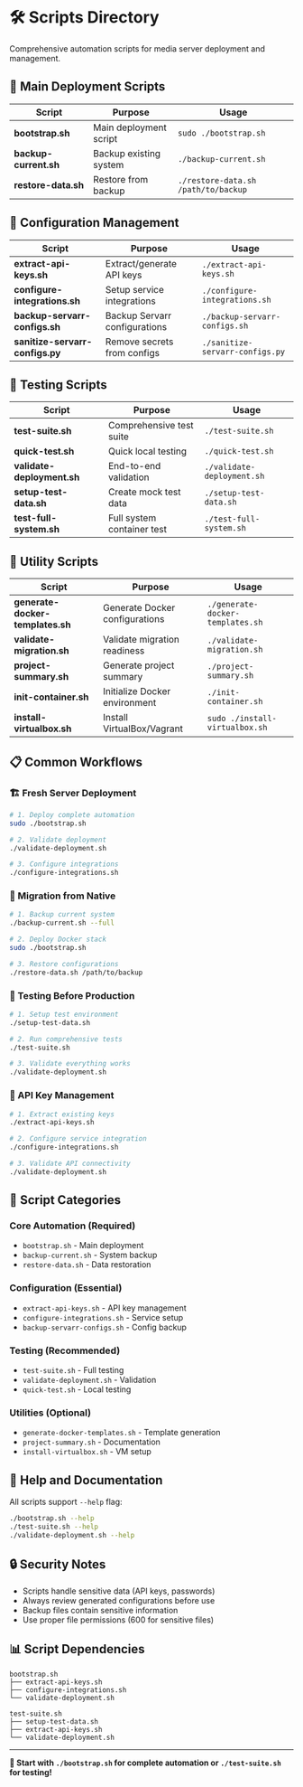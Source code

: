 # 🛠️ Scripts Directory

Comprehensive automation scripts for media server deployment and management.

## 🚀 Main Deployment Scripts

| Script | Purpose | Usage |
|--------|---------|-------|
| **bootstrap.sh** | Main deployment script | `sudo ./bootstrap.sh` |
| **backup-current.sh** | Backup existing system | `./backup-current.sh` |
| **restore-data.sh** | Restore from backup | `./restore-data.sh /path/to/backup` |

## 🔧 Configuration Management

| Script | Purpose | Usage |
|--------|---------|-------|
| **extract-api-keys.sh** | Extract/generate API keys | `./extract-api-keys.sh` |
| **configure-integrations.sh** | Setup service integrations | `./configure-integrations.sh` |
| **backup-servarr-configs.sh** | Backup Servarr configurations | `./backup-servarr-configs.sh` |
| **sanitize-servarr-configs.py** | Remove secrets from configs | `./sanitize-servarr-configs.py` |

## 🧪 Testing Scripts

| Script | Purpose | Usage |
|--------|---------|-------|
| **test-suite.sh** | Comprehensive test suite | `./test-suite.sh` |
| **quick-test.sh** | Quick local testing | `./quick-test.sh` |
| **validate-deployment.sh** | End-to-end validation | `./validate-deployment.sh` |
| **setup-test-data.sh** | Create mock test data | `./setup-test-data.sh` |
| **test-full-system.sh** | Full system container test | `./test-full-system.sh` |

## 🔧 Utility Scripts

| Script | Purpose | Usage |
|--------|---------|-------|
| **generate-docker-templates.sh** | Generate Docker configurations | `./generate-docker-templates.sh` |
| **validate-migration.sh** | Validate migration readiness | `./validate-migration.sh` |
| **project-summary.sh** | Generate project summary | `./project-summary.sh` |
| **init-container.sh** | Initialize Docker environment | `./init-container.sh` |
| **install-virtualbox.sh** | Install VirtualBox/Vagrant | `sudo ./install-virtualbox.sh` |

## 📋 Common Workflows

### 🏗️ Fresh Server Deployment
```bash
# 1. Deploy complete automation
sudo ./bootstrap.sh

# 2. Validate deployment
./validate-deployment.sh

# 3. Configure integrations
./configure-integrations.sh
```

### 🔄 Migration from Native
```bash
# 1. Backup current system
./backup-current.sh --full

# 2. Deploy Docker stack
sudo ./bootstrap.sh

# 3. Restore configurations
./restore-data.sh /path/to/backup
```

### 🧪 Testing Before Production
```bash
# 1. Setup test environment
./setup-test-data.sh

# 2. Run comprehensive tests
./test-suite.sh

# 3. Validate everything works
./validate-deployment.sh
```

### 🔑 API Key Management
```bash
# 1. Extract existing keys
./extract-api-keys.sh

# 2. Configure service integration
./configure-integrations.sh

# 3. Validate API connectivity
./validate-deployment.sh
```

## 🎯 Script Categories

### **Core Automation** (Required)
- `bootstrap.sh` - Main deployment
- `backup-current.sh` - System backup
- `restore-data.sh` - Data restoration

### **Configuration** (Essential)
- `extract-api-keys.sh` - API key management
- `configure-integrations.sh` - Service setup
- `backup-servarr-configs.sh` - Config backup

### **Testing** (Recommended)
- `test-suite.sh` - Full testing
- `validate-deployment.sh` - Validation
- `quick-test.sh` - Local testing

### **Utilities** (Optional)
- `generate-docker-templates.sh` - Template generation
- `project-summary.sh` - Documentation
- `install-virtualbox.sh` - VM setup

## 📖 Help and Documentation

All scripts support `--help` flag:
```bash
./bootstrap.sh --help
./test-suite.sh --help
./validate-deployment.sh --help
```

## 🔒 Security Notes

- Scripts handle sensitive data (API keys, passwords)
- Always review generated configurations before use
- Backup files contain sensitive information
- Use proper file permissions (600 for sensitive files)

## 📊 Script Dependencies

```
bootstrap.sh
├── extract-api-keys.sh
├── configure-integrations.sh
└── validate-deployment.sh

test-suite.sh
├── setup-test-data.sh
├── extract-api-keys.sh
└── validate-deployment.sh
```

---

**🎯 Start with `./bootstrap.sh` for complete automation or `./test-suite.sh` for testing!**